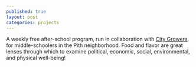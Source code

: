```yaml
---
published: true
layout: post
categories: projects
---
```

A weekly free after-school program, run in collaboration with [City Growers](https://citygrowers.org/), for middle-schoolers in the Pith neighborhood. Food and flavor are great lenses through which to examine political, economic, social, environmental, and physical well-being!
